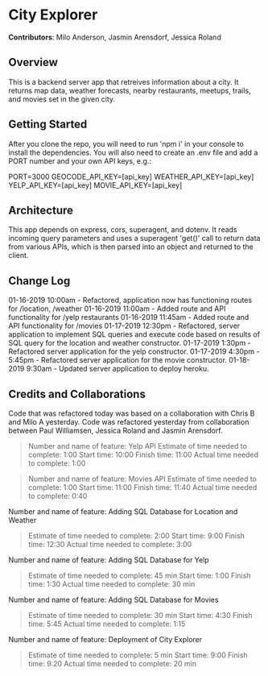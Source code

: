 # City Explorer

**Contributors**: Milo Anderson, Jasmin Arensdorf, Jessica Roland

## Overview
This is a backend server app that retreives information about a city. It returns map data, weather forecasts, nearby restaurants, meetups, trails, and movies set in the given city.

## Getting Started
After you clone the repo, you will need to run 'npm i' in your console to install the dependencies. You will also need to create an .env file and add a PORT number and your own API keys, e.g.:

PORT=3000
GEOCODE_API_KEY=[api_key]
WEATHER_API_KEY=[api_key]
YELP_API_KEY=[api_key]
MOVIE_API_KEY=[api_key]

## Architecture
This app depends on express, cors, superagent, and dotenv. It reads incoming query parameters and uses a superagent 'get()' call to return data from various APIs, which is then parsed into an object and returned to the client. 

## Change Log
01-16-2019 10:00am - Refactored, application now has functioning routes for /location, /weather
01-16-2019 11:00am - Added route and API functionality for /yelp restaurants
01-16-2019 11:45am - Added route and API functionality for /movies
01-17-2019 12:30pm - Refactored, server application to implement SQL queries and execute code based on results of SQL query for the location and weather constructor.
01-17-2019 1:30pm - Refactored server application for the yelp constructor. 
01-17-2019 4:30pm - 5:45pm - Refactored server application for the movie constructor.
01-18-2019 9:30am - Updated server application to deploy heroku.

<!-- Use this area to document the iterative changes made to your application as each feature is successfully implemented. Use time stamps. Here's an examples:

01-01-2001 4:59pm - Application now has a fully-functional express server, with a GET route for the location resource.
-->
## Credits and Collaborations
Code that was refactored today was based on a collaboration with Chris B and Milo A yesterday.
Code was refactored yesterday from collaboration between Paul Williamsen, Jessica Roland and Jasmin Arensdorf.
<!-- Give credit (and a link) to other people or resources that helped you build this application. -->

> Number and name of feature: Yelp API
> Estimate of time needed to complete: 1:00
> Start time: 10:00
> Finish time: 11:00
> Actual time needed to complete: 1:00

> Number and name of feature: Movies API
> Estimate of time needed to complete: 1:00
> Start time: 11:00
> Finish time: 11:40
> Actual time needed to complete: 0:40

Number and name of feature: Adding SQL Database for Location and Weather
> Estimate of time needed to complete: 2:00
> Start time: 9:00
> Finish time: 12:30
> Actual time needed to complete: 3:00

Number and name of feature: Adding SQL Database for Yelp 
> Estimate of time needed to complete: 45 min
> Start time: 1:00
> Finish time: 1:30
> Actual time needed to complete: 30 min

Number and name of feature: Adding SQL Database for Movies
> Estimate of time needed to complete: 30 min
> Start time: 4:30
> Finish time: 5:45
> Actual time needed to complete: 1:15 

Number and name of feature: Deployment of City Explorer
> Estimate of time needed to complete: 5 min
> Start time: 9:00
> Finish time: 9:20
> Actual time needed to complete: 20 min

